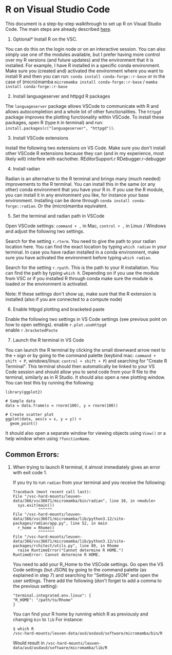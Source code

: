 # R on Visual Studio Code

This document is a step-by-step walkthrough to set up R on Visual Studio Code. The main steps are already described [here](https://github.com/REditorSupport/vscode-R).

1. Optional* Install R on the VSC.

You can do this on the login node or on an interactive session. You can also simply use one of the modules available, but I prefer having more control over my R versions (and future updates) and the environment that it is installed.
For example, I have R installed in a specific conda environment.
Make sure you (created and) activated the environment where you want to install R and then you can run:
`conda install conda-forge::r-base` or in the case of (micro)mamba `micromamba install conda-forge::r-base` / `mamba install conda-forge::r-base`

2. Install languageserver and httpgd R packages

The `languageserver` package allows VSCode to communicate with R and allows autocompletion and a whole lot of other functionalities. The `httpgd` package improves the plotting functionality within VSCode.
To install these packages, open R (type `R` in terminal) and run: `install.packages(c("languageserver", "httpgd"))`.

3. Install VSCode extensions

Install the following two extensions on VS Code. Make sure you don't install other VSCode R extensions because they can (and in my experience, most likely will) interfere with eachother.
REditorSupport.r
RDebugger.r-debugger

4. Install radian

Radian is an alternative to the R terminal and brings many (much needed) improvements to the R terminal. You can install this in the same (or any other) conda environment that you have your R in. If you use the R module, you can install it in any environment you like, for instance your base environment. Installing can be done through `conda install conda-forge::radian`.
Or the (micro)mamba equivalent.

5. Set the terminal and radian path in VSCode

Open VSCode settings: `command + ,` in Mac, `control + ,` in Linux / Windows and adjust the following two settings.

Search for the setting `r.rterm`. You need to give the path to your radian location here. You can find the exact location by typing `which radian` in your terminal. In case you have radian installed in a conda environment, make sure you have activated the environment before typing `which radian`.

Search for the setting `r.rpath`. This is the path to your R installation. You can find the path by typing `which R`. Depending on if you use the module from VSC or if you installed R through conda make sure the module is loaded or the environment is activated.

Note: If these settings don't show up, make sure that the R extension is installed (also if you are connected to a compute node)


6. Enable httpgd plotting and bracketed paste

Enable the following two settings in VS Code settings (see previous point on how to open settings).
enable `r.plot.useHttpgd`  
enable `r.bracketedPaste`

7. Launch the R terminal in VS Code

You can launch the R terminal by clicking the small downward arrow next to the `+` sign or by going to the command palette (keybind mac: `command + shift + P`, windows/linux: `control + shift + P`) and searching for "Create R Terminal".
This terminal should then automatically be linked to your VS Code session and should allow you to send code from your R file to the terminal, similarly as in R Studio. It should also open a new plotting window. You can test this by running the following:
```
library(ggplot2)

# Sample data
data = data.frame(x = rnorm(100), y = rnorm(100))

# Create scatter plot
ggplot(data, aes(x = x, y = y)) +
  geom_point()
```

It should also open a separate window for viewing objects using `View()` or a help window when using `?functionName`.

## Common Errors:
1. When trying to launch R terminal, it almost immediately gives an error with exit code 1.

    If you try to run `radian` from your terminal and you receive the following:
    ```
    Traceback (most recent call last):
    File "/vsc-hard-mounts/leuven-data/366/vsc36671/micromamba/bin/radian", line 10, in <module>
      sys.exit(main())
               ^^^^^^
    File "/vsc-hard-mounts/leuven-data/366/vsc36671/micromamba/lib/python3.12/site-packages/radian/app.py", line 52, in main
      r_home = Rhome()
               ^^^^^^^
    File "/vsc-hard-mounts/leuven-data/366/vsc36671/micromamba/lib/python3.12/site-packages/rchitect/utils.py", line 89, in Rhome
      raise RuntimeError("Cannot determine R HOME.")
    RuntimeError: Cannot determine R HOME.
    ```

   You need to add your R_Home to the VSCode settings.
   Go open the VS Code settings (but JSON) by going to the command palette (as explained in step 7) and searching for "Settings JSON" and open the user settings.
   There add the following (don't forget to add a comma to the previous setting):
   ```
   "terminal.integrated.env.linux": {
   "R_HOME": "/path/to/Rhome"
   }
   ```
   You can find your R home by running which R as previously and changing `bin` to `lib`
   For instance:
   ```
   $ which R
   /vsc-hard-mounts/leuven-data/asd/asdasd/software/micromamba/bin/R
   ```
   Would result in `/vsc-hard-mounts/leuven-data/asd/asdasd/software/micromamba/lib/R`
   
